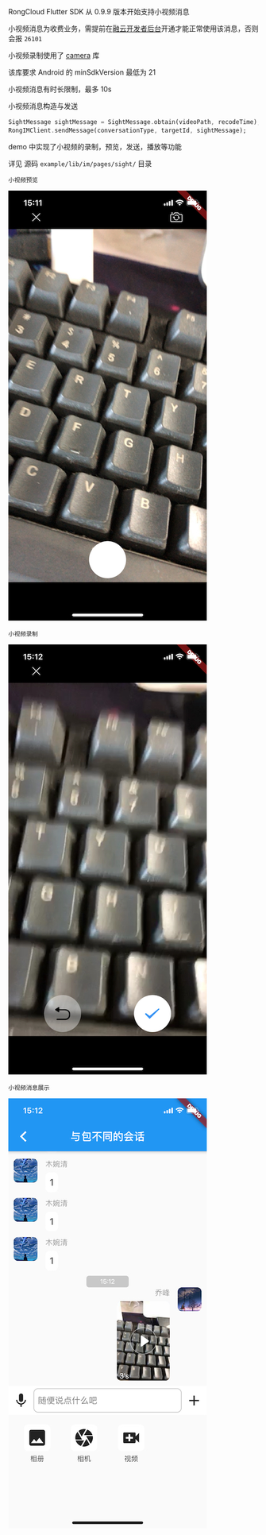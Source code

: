 RongCloud Flutter SDK 从 0.9.9 版本开始支持小视频消息

小视频消息为收费业务，需提前在[融云开发者后台](https://developer.rongcloud.cn/signup/?utm_source=IMfluttergithub&utm_term=Imsign)开通才能正常使用该消息，否则会报 `26101`

小视频录制使用了 [camera](https://pub.dev/packages/camera) 库

该库要求 Android 的 minSdkVersion 最低为 21

小视频消息有时长限制，最多 10s

小视频消息构造与发送

```dart
SightMessage sightMessage = SightMessage.obtain(videoPath, recodeTime);
RongIMClient.sendMessage(conversationType, targetId, sightMessage);
```
demo 中实现了小视频的录制，预览，发送，播放等功能

详见 源码 `example/lib/im/pages/sight/` 目录


`小视频预览`

![image](./../images/vodeo_preview.jpg)

`小视频录制`

![image](./../images/video_record.jpg)

`小视频消息展示`

![image](./../images/video_display.jpg)
